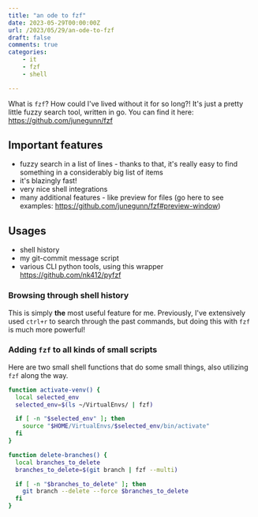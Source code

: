 ```yaml
---
title: "an ode to fzf"
date: 2023-05-29T00:00:00Z
url: /2023/05/29/an-ode-to-fzf
draft: false
comments: true
categories: 
    - it
    - fzf
    - shell

---
```

What is `fzf`? How could I've lived without it for so long?! It's just a pretty little fuzzy search tool, written in go. You can find it here: https://github.com/junegunn/fzf

## Important features

- fuzzy search in a list of lines - thanks to that, it's really easy to find something in a considerably big list of items
- it's blazingly fast!
- very nice shell integrations
- many additional features - like preview for files (go here to see examples: https://github.com/junegunn/fzf#preview-window)

## Usages

- shell history
- my git-commit message script
- various CLI python tools, using this wrapper https://github.com/nk412/pyfzf


### Browsing through shell history

This is simply **the** most useful feature for me. Previously, I've extensively used `ctrl+r` to search through the past commands, but doing this with `fzf` is much more powerful!

### Adding `fzf` to all kinds of small scripts

Here are two small shell functions that do some small things, also utilizing `fzf` along the way. 


```sh
function activate-venv() {
  local selected_env
  selected_env=$(ls ~/VirtualEnvs/ | fzf)

  if [ -n "$selected_env" ]; then
    source "$HOME/VirtualEnvs/$selected_env/bin/activate"
  fi
}

function delete-branches() {
  local branches_to_delete
  branches_to_delete=$(git branch | fzf --multi)

  if [ -n "$branches_to_delete" ]; then
    git branch --delete --force $branches_to_delete
  fi
}
```
